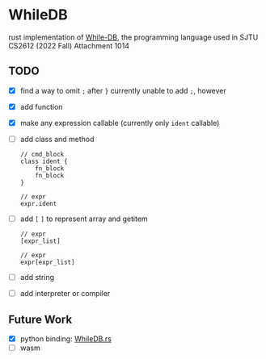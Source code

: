 # WhileDB
rust implementation of [While-DB](https://github.com/HellOwhatAs/While-DB), the programming language used in SJTU CS2612 (2022 Fall) Attachment 1014

## TODO
- [x] find a way to omit `;` after `}`
  currently unable to add `;`, however
- [x] add function
- [x] make any expression callable (currently only `ident` callable)
- [ ] add class and method
  ```
  // cmd_block
  class ident {
      fn_block
      fn_block
  }

  // expr
  expr.ident
  ```
- [ ] add `[` `]` to represent array and getitem
  ```
  // expr
  [expr_list]

  // expr
  expr[expr_list]
  ```
- [ ] add string
- [ ] add interpreter or compiler


## Future Work
- [x] python binding: [WhileDB.rs](https://github.com/HellOwhatAs/WhileDB.rs)
- [ ] wasm